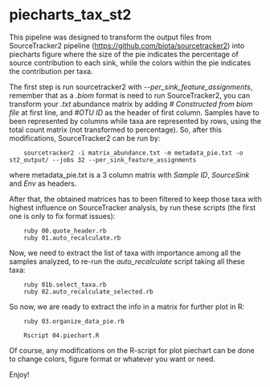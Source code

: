 # piecharts_tax_st2
This pipeline was designed to transform the output files from SourceTracker2 pipeline (https://github.com/biota/sourcetracker2) into piecharts figure where the size of the pie indicates the percentage of source contribution to each sink, while the colors within the pie indicates the contribution per taxa.

The first step is run sourcetracker2 with <i>--per_sink_feature_assignments</i>, remember that as a <i>.biom</i> format is need to run SourceTracker2, you can transform your <i>.txt</i> abundance matrix by adding <i># Constructed from biom file</i> at first line, and <i>#OTU ID</i> as the header of first column. Samples have to been represented by columns while taxa are represented by rows, using the total count matrix (not transformed to percentage). So, after this modifications, SourceTracker2 can be run by:

        sourcetracker2 -i matrix_abundance.txt -m metadata_pie.txt -o st2_output/ --jobs 32 --per_sink_feature_assignments

where metadata_pie.txt is a 3 column matrix with <i>Sample ID</i>, <i>SourceSink</i> and <i>Env</i> as headers.

After that, the obtained matrices has to been filtered to keep those taxa with highest influence on SourceTracker analysis, by run these scripts (the first one is only to fix format issues):

        ruby 00.quote_header.rb        
        ruby 01.auto_recalculate.rb

Now, we need to extract the list of taxa with importance among all the samples analyzed, to re-run the <i>auto_recalculate</i> script taking all these taxa: 
               
        ruby 01b.select_taxa.rb
        ruby 02.auto_recalculate_selected.rb

So now, we are ready to extract the info in a matrix for further plot in R:

        ruby 03.organize_data_pie.rb
        
        Rscript 04.piechart.R

Of course, any modifications on the R-script for plot piechart can be done to change colors, figure format or whatever you want or need.

Enjoy!
